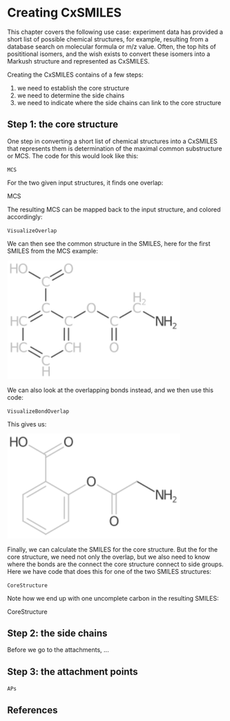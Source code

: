 # Creating CxSMILES

This chapter covers the following use case: experiment data has provided
a short list of possible chemical structures, for example, resulting from
a database search on <topic>molecular formula</topic> or <topic>m/z value</topic>. Often, the top hits
of <topic>posititional isomers</topic>, and the wish exists to convert these isomers
into a Markush structure and represented as CxSMILES.

Creating the CxSMILES contains of a few steps:

1. we need to establish the core structure
2. we need to determine the side chains
3. we need to indicate where the side chains can link to the core structure

## Step 1: the core structure

One step in converting a short list of chemical structures into a CxSMILES
that represents them is determination of the <topic>maximal common substructure</topic>
or <topic>MCS</topic>. The code for this would look like this:

<code>MCS</code>

For the two given input structures, it finds one overlap:

<out>MCS</out>

The resulting MCS can be mapped back to the input structure, and colored
accordingly:

<code>VisualizeOverlap</code>

We can then see the common structure in the SMILES, here for the first SMILES
from the MCS example:

<img src="./images/generated/overlap.svg" width="400" alt="Depicting of overlap of two structures" />

We can also look at the overlapping bonds instead, and we then use this code:

<code>VisualizeBondOverlap</code>

This gives us:

<img src="./images/generated/overlapBonds.svg" width="400" alt="Depicting of overlap of two structures" />

Finally, we can calculate the SMILES for the core structure. But the for the core
structure, we need not only the overlap, but we also need to know where the bonds
are the connect the core structure connect to side groups. Here we have code that
does this for one of the two SMILES structures:

<code>CoreStructure</code>

Note how we end up with one uncomplete
carbon in the resulting SMILES:

<out>CoreStructure</out>

## Step 2: the side chains

Before we go to the attachments, ...

## Step 3: the attachment points

<code>APs</code>


## References

<references/>

